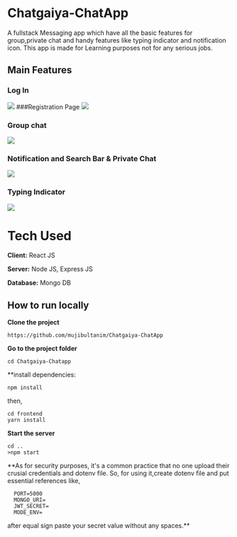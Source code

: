 # Chatgaiya-ChatApp
A fullstack Messaging app which have all the basic features for group,private chat and handy features like typing indicator and notification icon.
This app is made for Learning purposes not for any serious jobs.

## Main Features
### Log In
![](https://github.com/mujibultanim/Chatgaiya-ChatApp/blob/main/Demo/log%20in.png)
###Registration Page
![](https://github.com/mujibultanim/Chatgaiya-ChatApp/blob/main/Demo/registration.png)
### Group chat
![](https://github.com/mujibultanim/Chatgaiya-ChatApp/blob/main/Demo/groupchat.png)
### Notification and Search Bar & Private Chat
![](https://github.com/mujibultanim/Chatgaiya-ChatApp/blob/main/Demo/notification%20and%20search.png)
### Typing Indicator
![](https://github.com/mujibultanim/Chatgaiya-ChatApp/blob/main/Demo/typing%20indicator.png)

# Tech Used
**Client:** React JS

**Server:** Node JS, Express JS

**Database:** Mongo DB

## How to run locally
**Clone the project**
```
https://github.com/mujibultanim/Chatgaiya-ChatApp
```
**Go to the project folder**
```
cd Chatgaiya-Chatapp
```
**install dependencies:
```
npm install
```
then,
```
cd frontend
yarn install
```
**Start the server**
```
cd ..
>npm start
```
**As for security purposes, it's a common practice that no one upload their crusial credentials and dotenv file.
So, for using it,create dotenv file and put essential references like,
```
  PORT=5000
  MONGO_URI=
  JWT_SECRET=
  MODE_ENV=
```
  after equal sign paste your secret value without any spaces.**
  
